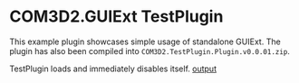 # COM3D2.GUIExt TestPlugin

This example plugin showcases simple usage of standalone GUIExt. The plugin has also been compiled into `COM3D2.TestPlugin.Plugin.v0.0.01.zip`.

TestPlugin loads and immediately disables itself.
[output](../img/testpluginoutput.PNG)
